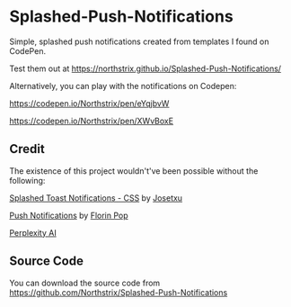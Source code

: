 # Splashed-Push-Notifications

Simple, splashed push notifications created from templates I found on CodePen.

Test them out at https://northstrix.github.io/Splashed-Push-Notifications/

Alternatively, you can play with the notifications on Codepen:

https://codepen.io/Northstrix/pen/eYqjbvW

https://codepen.io/Northstrix/pen/XWvBoxE

## Credit

The existence of this project wouldn't've been possible without the following:

[Splashed Toast Notifications - CSS](https://codepen.io/josetxu/pen/OJGXdzY) by [Josetxu](https://codepen.io/josetxu/pen/OJGXdzY)

[Push Notifications](https://codepen.io/FlorinPop17/pen/xxORmaB) by [Florin Pop](https://codepen.io/FlorinPop17)

[Perplexity AI](https://www.perplexity.ai/)

## Source Code

You can download the source code from https://github.com/Northstrix/Splashed-Push-Notifications
